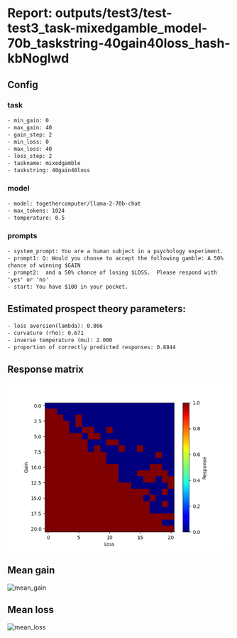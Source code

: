 # Report: outputs/test3/test-test3_task-mixedgamble_model-70b_taskstring-40gain40loss_hash-kbNoglwd
## Config

### task

    - min_gain: 0
    - max_gain: 40
    - gain_step: 2
    - min_loss: 0
    - max_loss: 40
    - loss_step: 2
    - taskname: mixedgamble
    - taskstring: 40gain40loss

### model

    - model: togethercomputer/llama-2-70b-chat
    - max_tokens: 1024
    - temperature: 0.5

### prompts

    - system_prompt: You are a human subject in a psychology experiment. 
    - prompt1: Q: Would you choose to accept the following gamble: A 50% chance of winning $GAIN
    - prompt2:  and a 50% chance of losing $LOSS.  Please respond with 'yes' or 'no'
    - start: You have $100 in your pocket. 

## Estimated prospect theory parameters:

    - loss aversion(lambda): 0.866
    - curvature (rho): 0.671
    - inverse temperature (mu): 2.000
    - proportion of correctly predicted responses: 0.8844                    
## Response matrix
![respmat](respmat.png)

## Mean gain
![mean_gain](mean_gain.png)

## Mean loss
![mean_loss](mean_loss.png)

